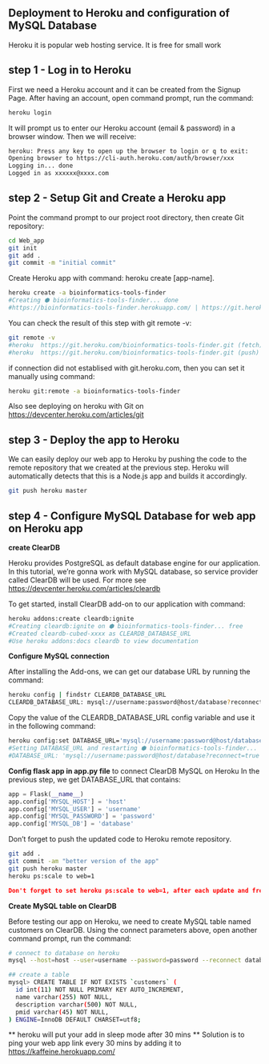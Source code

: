 ## Deployment to Heroku and configuration of MySQL Database

Heroku it is popular web hosting service. It is free for small work

## step 1 - Log in to Heroku

First we need a Heroku account and it can be created from the Signup Page.
After having an account, open command prompt, run the command:

```sh
heroku login
```
It will prompt us to enter our Heroku account (email & password) in a browser window. Then we will receive:

```sh
heroku: Press any key to open up the browser to login or q to exit:
Opening browser to https://cli-auth.heroku.com/auth/browser/xxx
Logging in... done
Logged in as xxxxxx@xxxx.com
```
## step 2 - Setup Git and Create a Heroku app

Point the command prompt to our project root directory, then create Git repository:

```sh
cd Web_app
git init
git add .
git commit -m "initial commit"
```
Create Heroku app with command: heroku create [app-name].

```sh
heroku create -a bioinformatics-tools-finder
#Creating ⬢ bioinformatics-tools-finder... done
#https://bioinformatics-tools-finder.herokuapp.com/ | https://git.heroku.com/bioinformatics-tools-finder.git
```
You can check the result of this step with git remote -v:

```sh
git remote -v
#heroku  https://git.heroku.com/bioinformatics-tools-finder.git (fetch)
#heroku  https://git.heroku.com/bioinformatics-tools-finder.git (push)
```
if connection did not establised with git.heroku.com, then you can set it manually using command:
```sh
heroku git:remote -a bioinformatics-tools-finder
```
Also see deploying on heroku with Git on https://devcenter.heroku.com/articles/git

## step 3 - Deploy the app to Heroku

We can easily deploy our web app to Heroku by pushing the code to the remote repository that we created at the previous step. Heroku will automatically detects that this is a Node.js app and builds it accordingly.

```sh
git push heroku master
```

## step 4 - Configure MySQL Database for web app on Heroku app

**create ClearDB**

Heroku provides PostgreSQL as default database engine for our application. In this tutorial, we’re gonna work with MySQL database, so service provider called ClearDB will be used. For more see https://devcenter.heroku.com/articles/cleardb

To get started, install ClearDB add-on to our application with command:

```sh
heroku addons:create cleardb:ignite
#Creating cleardb:ignite on ⬢ bioinformatics-tools-finder... free
#Created cleardb-cubed-xxxx as CLEARDB_DATABASE_URL
#Use heroku addons:docs cleardb to view documentation
```

**Configure MySQL connection**

After installing the Add-ons, we can get our database URL by running the command:

```sh
heroku config | findstr CLEARDB_DATABASE_URL
CLEARDB_DATABASE_URL: mysql://username:password@host/database?reconnect=true
```
Copy the value of the CLEARDB_DATABASE_URL config variable and use it in the following command:

```sh
heroku config:set DATABASE_URL='mysql://username:password@host/database?reconnect=true'
#Setting DATABASE_URL and restarting ⬢ bioinformatics-tools-finder... done, v6
#DATABASE_URL: 'mysql://username:password@host/database?reconnect=true'
```

**Config flask app in app.py file** to connect ClearDB MySQL on Heroku
In the previous step, we get DATABASE_URL that contains:

```py
app = Flask(__name__)
app.config['MYSQL_HOST'] = 'host'
app.config['MYSQL_USER'] = 'username'
app.config['MYSQL_PASSWORD'] = 'password'
app.config['MYSQL_DB'] = 'database'
```
Don’t forget to push the updated code to Heroku remote repository.
```sh
git add .
git commit -am "better version of the app"
git push heroku master
heroku ps:scale to web=1
```

```json
Don't forget to set heroku ps:scale to web=1, after each update and fresh git push to keep your app free //#f03c15 
```

**Create MySQL table on ClearDB**

Before testing our app on Heroku, we need to create MySQL table named customers on ClearDB. Using the connect parameters above, open another command prompt, run the command:
```sh
# connect to database on heroku
mysql --host=host --user=username --password=password --reconnect database

## create a table
mysql> CREATE TABLE IF NOT EXISTS `customers` (
  id int(11) NOT NULL PRIMARY KEY AUTO_INCREMENT,
  name varchar(255) NOT NULL,
  description varchar(500) NOT NULL,
  pmid varchar(45) NOT NULL,
) ENGINE=InnoDB DEFAULT CHARSET=utf8;
```

** heroku will put your add in sleep mode after 30 mins ** 
Solution is to ping your web app link every 30 mins by adding it to https://kaffeine.herokuapp.com/

